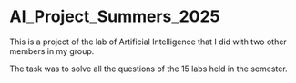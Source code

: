 # AI_Project_Summers_2025

This is a project of the lab of Artificial Intelligence that I did with two other members in my group.

The task was to solve all the questions of the 15 labs held in the semester.
